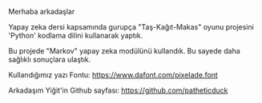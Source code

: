 Merhaba arkadaşlar

Yapay zeka dersi kapsamında gurupça "Taş-Kağıt-Makas" oyunu projesini 'Python' kodlama dilini kullanarak yaptık.

Bu projede "Markov" yapay zeka modülünü kullandık. Bu sayede daha sağlıklı sonuçlara ulaştık.

Kullandığımız yazı Fontu: https://www.dafont.com/pixelade.font

Arkadaşım Yiğit'in Github sayfası: https://github.com/patheticduck

